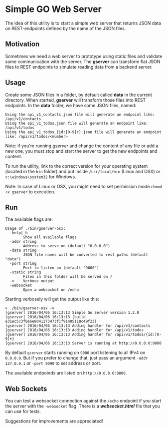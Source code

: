 Simple GO Web Server
====================

The idea of this utility is to start a simple web server that returns JSON data on REST-endpoints defined by the name of the JSON files.

Motivation
-------------
Sometimes we need a web server to prototype using static files and validate some communication with the server. The **gserver** can transform flat JSON files to REST endpoints to simulate reading data from a backend server.

Usage
-------
Create some JSON files in a folder, by default called **data** in the current directory. When started, **gserver** will transform those files into REST endpoints. In the  **data** folder, we have some JSON files, named:

```
Using the api_v1_contacts.json file will generate an endpoint like: /api/v1/contacts
Using the api_v1_todos.json file will generate an endpoint like: /api/v1/todos
Using the api_v1_todos_{id:[0-9]+}.json file will generate an endpoint like: /api/v1/todos/<number>
```

Note: if you're running *gserver* and change the content of any file or add a new one, you must stop and start the server to get the new endpoints and content.

To run the utility, link to the correct version for your operating system (located in the ```bin``` folder) and put inside ```/usr/local/bin``` (Linux and OSX) or ```c:\windows\system32``` for Windows.

Note: In case of Linux or OSX, you might need to set permission mode ```chmod +x gserver``` to execution.

Run
----
The available flags are:
```
Usage of ./bin/gserver-osx:
  -help|-h
        Show all available flags
  -addr string
        Address to serve on (default "0.0.0.0")
  -data string
        JSON file names will be converted to rest paths (default "data")
  -port string
        Port to listen on (default "9000")
  -static string
        Files in this folder will be served on /
  -v    Verbose output
  -websocket
        Open a websocket on /echo
```
Starting verbosely will get the output like this:
```
> ./bin/gserver-osx -v
[gserver] 2016/04/06 16:13:13 Simple Go Server version 1.2.0
[gserver] 2016/04/06 16:13:13 (build e31ec5c3f0e6e8041273473f1f91405118c49f23)
[gserver] 2016/04/06 16:13:13 Adding handler for /api/v1/contacts
[gserver] 2016/04/06 16:13:13 Adding handler for /api/v1/todos
[gserver] 2016/04/06 16:13:13 Adding handler for /api/v1/todos/{id:[0-9]+}
[gserver] 2016/04/06 16:13:13 Server is running at http://0.0.0.0:9000
```

By default ```gserver``` starts running on ```9000``` port listening to all IPv4 on ```0.0.0.0```. But if you prefer to change that, just pass an argument ```-addr 127.0.0.1``` or ```-port 9090``` to set address or port.

The available endpoinds are listed on ```http://0.0.0.0:9000```.

Web Sockets
-----------
You can test a websocket connection against the ```/echo``` endpoint if you start the server with the ```-websocket``` flag. There is a ***websocket.html*** file that you can use for tests.

Suggestions for improvements are appreciated!

